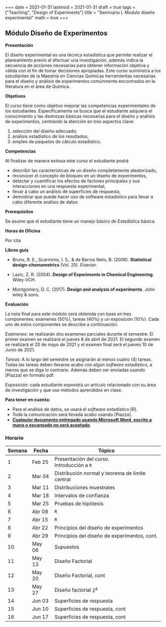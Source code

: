 +++
date      = 2021-01-31
lastmod   = 2021-01-31
draft     = true
tags      = ["Teaching", "Design of Experiments"]
title     = "Seminario I. Modulo diseño experimental"
math      = true
+++

## Módulo Diseño de Experimentos

**Presentación**

El diseño experimental es una técnica estadística que permite realizar el planeamiento previo al efectuar una investigación, además indica la secuencia de acciones necesarias para obtener información objetiva y válida con el fin de tomar decisiones apropiadas. Este curso suministra a los estudiantes de la Maestría en Ciencias Químicas herramientas necesarias para el diseño y análisis de experimentos comúnmente encontrados en la literatura en el área de Química.


**Objetivos**

El curso tiene como objetivo mejorar las competencias experimentales de los estudiantes. Específicamente  se busca que el estudiante adquiera el conocimiento y las destrezas básicas necesarias para el diseño y análisis de experimentos, centrando la atención en tres aspectos clave:

1. selección del diseño adecuado;
2. análisis estadístico de los resultados;
3. empleo de paquetes de cálculo estadístico.

**Competencias**

Al finalizar de manera exitosa este curso el estudiante podrá

* describir las características de un diseño completamente aleatorizado,
* reconocer el concepto de bloqueo en un diseño de experimentos,
* detectar y cuantificar los efectos de factores principales y sus interacciones en una respuesta experimental,
* llevar a cabo un análisis de superficies de respuesta,
* demostrar que puede hacer uso de software estadístico para llevar a cabo diferente análisis de datos.

**Prerequisitos**

Se asume que el estudiante tiene un manejo básico de Estadística básica.

**Horas de Oficina**

Por cita

**Libros guía**

- Bruns, R. E., Scarminio, I. S., & de Barros Neto, B. (2006). **Statistical design-chemometrics** (Vol. 25). Elsevier.

- Lazic, Z. R. (2004). **Design of Experiments in Chemical Engineering**. Wiley-VCH.

- Montgomery, D. C. (2017). **Design and analysis of experiments**. John wiley & sons.


**Evaluación**

La nota final para este módulo será obtenida con base en tres componentes: exámenes (50%), tareas (40%) y un exposición (10%). Cada uno de estos componentes se describe a continuación.

*Exámenes:* se realizarán dos examenes parciales durante el semestre. El primer examen se realizará el jueves 8 de abril de 2021. El segundo examen se realizará el 20 de mayo de 2021 y el examen final será el jueves 10 de Junio de 2021.

*Tareas:* A lo largo del semestre se asignarán al menos cuatro (4) tareas. Todas las tareas deben llevarse acabo con algún *software* estadístico, a menos que se diga lo contrario. Además deben ser enviadas usando [Piazza] en formato pdf.

*Exposición:* cada estudiante expondrá un artículo relacionado con su área de investigación y que use métodos aprendidos en clase.

**Para tener en cuenta:**

- Para el análisis de datos, se usará el *software* estadístico [R].
- Toda la comunicación será llevada acabo usando [Piazza].
- __[Cualquier documento entregado usando Microsoft Word, escrito a mano o escaneado no será aceptado](http://www.gnu.org/philosophy/no-word-attachments.html)__.


### Horario

Semana | Fecha | Tópico
---| ---| ---
1  | Feb 25 | Presentación del curso. <br> Introducción a `R`
2  | Mar 04 | Distribución normal y teorema de límite central
3  | Mar 11 | Distribuciones muestrales
4  | Mar 18 | Intervalos de confianza
5  | Mar 25 | Pruebas de hipótesis
6  | Abr 08 | `R`
7  | Abr 15 | `R`
8  | Abr 22 | Principios del diseño de experimentos
9  | Abr 29 | Principios del diseño de experimentos, cont.
10  | May 06 | Supuestos
11  | May 13 | Diseño Factorial
12  | May 20 | Diseño Factorial, cont
13  | May 27 | Diseño factorial $2^k$
14  | Jun 03 | Superficies de respuesta
15  | Jun 10 | Superficies de respuesta, cont
16  | Jun 17 | Superficies de respuesta, cont

